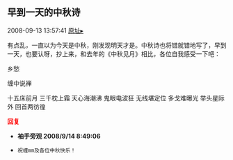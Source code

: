 ## 早到一天的中秋诗
2008-09-13 13:57:41
[原址▸](http://www.fxgan.com/chan_time/2008_07_12/1103.htm)


有点乱，一直以为今天是中秋，刚发现明天才是。中秋诗也将错就错地写了，早到一天，也要认呀，抄上来，和去年的《中秋见月》相比，各位自我感受一下吧：

乡愁

缠中说禅

十五床前月
三千枕上霜
天心海潮沸
鬼眼电波狂
无线堪定位
多戈难曝光
举头星际外
回首两彷徨




<font color='red'>**回复**</font>


- **袖手旁观 2008/9/14 8:49:06**
- ```
  祝缠mm及各位中秋快乐！
  ```
